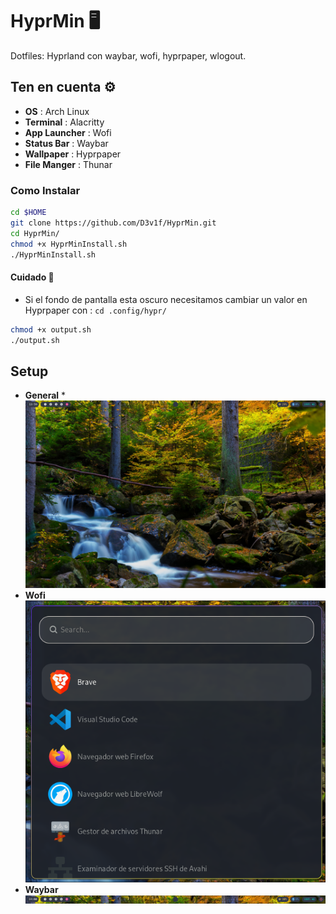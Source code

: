 # HyprMin 🖥️
Dotfiles: Hyprland con waybar, wofi, hyprpaper, wlogout.
## Ten en cuenta ⚙️
* **OS** : Arch Linux
* **Terminal** : Alacritty
* **App Launcher** : Wofi
* **Status Bar** : Waybar
* **Wallpaper** : Hyprpaper
* **File Manger** : Thunar
### Como Instalar
```sh
cd $HOME
git clone https://github.com/D3v1f/HyprMin.git
cd HyprMin/
chmod +x HyprMinInstall.sh
./HyprMinInstall.sh
```
#### Cuidado 📢
* Si el fondo de pantalla esta oscuro necesitamos cambiar un valor en Hyprpaper con : ```cd .config/hypr/```
```sh
chmod +x output.sh
./output.sh
```
## Setup 
* **General** *
  <img src='.assets/Desktop.png'>
* **Wofi**
  <img src='.assets/wofi.png'>
* **Waybar**
  <img src='.assets/waybar.png'>
